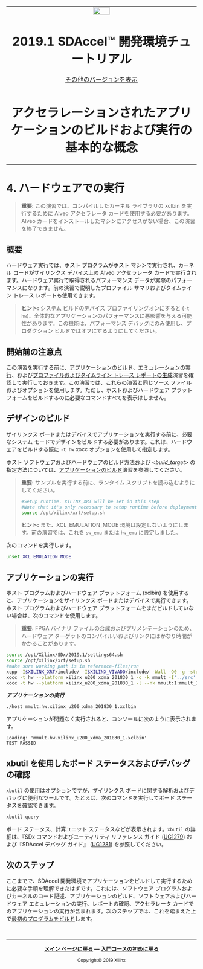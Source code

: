 <table>
 <tr>
   <td align="center"><img src="https://japan.xilinx.com/content/dam/xilinx/imgs/press/media-kits/corporate/xilinx-logo.png" width="30%"/><h1>2019.1 SDAccel™ 開発環境チュートリアル</h1>
   <a href="https://github.com/Xilinx/SDAccel-Tutorials/branches/all">その他のバージョンを表示</a>
   </td>
 </tr>
 <tr>
 <td align="center"><h1>アクセラレーションされたアプリケーションのビルドおよび実行の基本的な概念</h1>
 </td>
 </tr>
</table>

# 4\. ハードウェアでの実行

> **重要:** この演習では、コンパイルしたカーネル ライブラリの xclbin を実行するために Alveo アクセラレータ カードを使用する必要があります。Alveo カードをインストールしたマシンにアクセスがない場合、この演習を終了できません。

## 概要

ハードウェア実行では、ホスト プログラムがホスト マシンで実行され、カーネル コードがザイリンクス デバイス上の Alveo アクセラレータ カードで実行されます。ハードウェア実行で取得されるパフォーマンス データが実際のパフォーマンスになります。前の演習で説明したプロファイル サマリおよびタイムライン トレース レポートも使用できます。

> **ヒント:** システム ビルドのデバイス プロファイリングオンにすると (`-t hw`)、全体的なアプリケーションのパフォーマンスに悪影響を与える可能性があります。この機能は、パフォーマンス デバッグにのみ使用し、プロダクション ビルドではオフにするようにしてください。

## 開始前の注意点

この演習を実行する前に、[アプリケーションのビルド](./BuildingAnApplication.md)、[エミュレーションの実行](./Emulation.md)、および[プロファイルおよびタイムライン トレース レポートの生成](./ProfileAndTraceReports.md)演習を確認して実行しておきます。この演習では、これらの演習と同じソース ファイルおよびオプションを使用します。ただし、ホストおよびハードウェア プラットフォームをビルドするのに必要なコマンドすべてを表示はしません。

## デザインのビルド

ザイリンクス ボードまたはデバイスでアプリケーションを実行する前に、必要なシステム モードでデザインをビルドする必要があります。これは、ハードウェアをビルドする際に `-t hw` xocc オプションを使用して指定します。

ホスト ソフトウェアおよびハードウェアのビルド方法および \<*build\_target*> の指定方法については、[アプリケーションのビルド](./BuildingAnApplication.md)演習を参照してください。

> **重要:** サンプルを実行する前に、ランタイム スクリプトを読み込むようにしてください。
>
> ```bash
> #Setup runtime. XILINX_XRT will be set in this step
> #Note that it's only necessary to setup runtime before deployment on hardware.
> source /opt/xilinx/xrt/setup.sh
> ```
>
> **ヒント:** また、XCL\_EMULATION\_MODE 環境は設定しないようにします。前の演習では、これを `sw_emu` または `hw_emu` に設定しました。

次のコマンドを実行します。

```bash
unset XCL_EMULATION_MODE
```

## アプリケーションの実行

ホスト プログラムおよびハードウェア プラットフォーム (xclbin) を使用すると、アプリケーションをザイリンクス ボードまたはデバイスで実行できます。ホスト プログラムおよびハードウェア プラットフォームをまだビルドしていない場合は、次のコマンドを使用します。

> **重要:** FPGA バイナリ ファイルの合成およびプリメンテーションのため、ハードウェア ターゲットのコンパイルいおよびリンクにはかなり時間がかかることがあります。

```bash
source /opt/Xilinx/SDx/2019.1/settings64.sh
source /opt/xilinx/xrt/setup.sh
#make sure working path is in reference-files/run
xcpp -I$XILINX_XRT/include/ -I$XILINX_VIVADO/include/ -Wall -O0 -g -std=c++14 ../src/host.cpp  -o 'host'  -L$XILINX_XRT/lib/ -lOpenCL -lpthread -lrt -lstdc++
xocc -t hw --platform xilinx_u200_xdma_201830_1 -c -k mmult -I'../src' -o'mmult.hw.xilinx_u200_xdma_201830_1.xo' '../src/mmult.cpp'
xocc -t hw --platform xilinx_u200_xdma_201830_1 -l --nk mmult:1:mmult_1 -o'mmult.hw.xilinx_u200_xdma_201830_1.xclbin' mmult.hw.xilinx_u200_xdma_201830_1.xo
```

***アプリケーションの実行***

```bash
./host mmult.hw.xilinx_u200_xdma_201830_1.xclbin
```

アプリケーションが問題なく実行されると、コンソールに次のように表示されます。

```
Loading: 'mmult.hw.xilinx_u200_xdma_201830_1.xclbin'
TEST PASSED
```

## xbutil を使用したボード ステータスおよびデバッグの確認

`xbutil` の使用はオプションですが、ザイリンクス ボードに関する解析およびデバッグに便利なツールです。たとえば、次のコマンドを実行してボード ステータスを確認できます。

```bash
xbutil query
```

ボード ステータス、計算ユニット ステータスなどが表示されます。`xbutil` の詳細は、『SDx コマンドおよびユーティリティ リファレンス ガイド ([UG1279](https://japan.xilinx.com/html_docs/xilinx2019_1/sdaccel_doc/ckx1534452174973.html)) および『SDAccel デバッグ ガイド』 ([UG1281](https://japan.xilinx.com/html_docs/xilinx2019_1/sdaccel_doc/caz1534452170629.html)) を参照してください。

## 次のステップ

ここまでで、SDAccel 開発環境でアプリケーションをビルドして実行するために必要な手順を理解できたはずです。これには、ソフトウェア プログラムおよびカーネルのコード記述、アプリケーションのビルド、ソフトウェアおよびハードウェア エミュレーションの実行、レポートの確認、アクセラレータ カードでのアプリケーションの実行が含まれます。次のステップでは、これを踏まえた上で[最初のプログラムをビルド](../my-first-sdaccel-application/README.md)します。

</br>
<hr/>
<p align= center><b><a href="../../README.md">メイン ページに戻る</a> — <a href="../sdaccel-getting-started/README.md">入門コースの初めに戻る</a></b></p>
<p align="center"><sup>Copyright&copy; 2019 Xilinx</sup></p>
